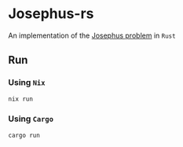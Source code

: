 # Josephus-rs
An implementation of the [Josephus problem](https://en.wikipedia.org/wiki/Josephus_problem) in `Rust`

## Run

### Using `Nix`

```sh
nix run
```

### Using `Cargo`

```sh
cargo run
```